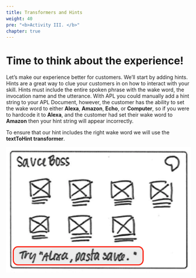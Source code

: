 ```yaml
---
title: Transformers and Hints
weight: 40
pre: "<b>Activity III. </b>"
chapter: true
---
```


# Time to think about the experience!

Let’s make our experience better for customers. We’ll start by adding
hints. Hints are a great way to clue your customers in on how to
interact with your skill. Hints must include the entire spoken phrase
with the wake word, the invocation name and the utterance. With APL you
could manually add a hint string to your APL Document, however, the
customer has the ability to set the wake word to either **Alexa**,
**Amazon**, **Echo**, or **Computer**, so if you were to hardcode it to
**Alexa**, and the customer had set their wake word to **Amazon** then
your hint string will appear incorrectly.

To ensure that our hint includes the right wake word we will use the
**textToHint transformer**.

![Sauce Boss Hint String](/images/sauce-boss-hint-string.png)
